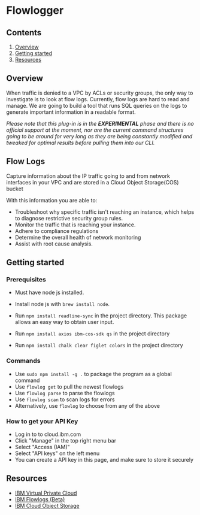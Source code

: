 # Flowlogger

## Contents

1. [Overview](#overview)
2. [Getting started](#getting-started)
3. [Resources](#resources)

## Overview 

When traffic is denied to a VPC by ACLs or security groups, the only way to investigate is to look at flow logs. Currently, flow logs are hard to read and manage. We are going to build a tool that runs SQL queries on the logs to generate important information in a readable format.

_Please note that this plug-in is in the **EXPERIMENTAL** phase and there is no official support at the moment, nor are the current command structures going to be around for very long as they are being constantly modified and tweaked for optimal results before pulling them into our CLI._

## Flow Logs 
Capture information about the IP traffic going to and from network interfaces in your VPC and are stored in a Cloud Object Storage(COS) bucket 

With this information you are able to: 
- Troubleshoot why specific traffic isn't reaching an instance, which helps to diagnose restrictive security group rules.
- Monitor the traffic that is reaching your instance.
- Adhere to compliance regulations
- Determine the overall health of network monitoring
- Assist with root cause analysis.
        
## Getting started

### Prerequisites

- Must have node js installed.

- Install node js with `brew install node`.

- Run `npm install readline-sync` in the project directory. This package allows an easy way to obtain user input.
- Run `npm install axios ibm-cos-sdk qs` in the project directory
- Run `npm install chalk clear figlet colors` in the project directory

### Commands

- Use `sudo npm install -g .` to package the program as a global command
- Use `flowlog get` to pull the newest flowlogs
- Use `flowlog parse` to parse the flowlogs
- Use `flowlog scan` to scan logs for errors
- Alternatively, use `flowlog` to choose from any of the above

### How to get your API Key
- Log in to to cloud.ibm.com
- Click "Manage" in the top right menu bar
- Select "Access (IAM)"
- Select "API keys" on the left menu
- You can create a API key in this page, and make sure to store it securely

## Resources

- [IBM Virtual Private Cloud](https://cloud.ibm.com/docs/vpc?topic=vpc-getting-started)
- [IBM Flowlogs (Beta)](https://cloud.ibm.com/docs/vpc?topic=vpc-flow-logs&locale=en)
- [IBM Cloud Object Storage](https://cloud.ibm.com/docs/cloud-object-storage?topic=cloud-object-storage-getting-started-cloud-object-storage)
